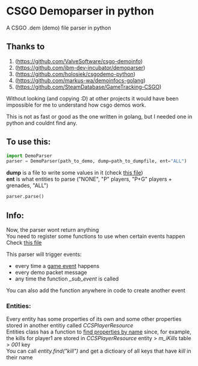 # CSGO Demoparser in python

A CSGO .dem (demo) file parser in python

## Thanks to
1. (https://github.com/ValveSoftware/csgo-demoinfo)
2. (https://github.com/ibm-dev-incubator/demoparser)
3. (https://github.com/holosiek/csgodemo-python)
4. (https://github.com/markus-wa/demoinfocs-golang)
5. (https://github.com/SteamDatabase/GameTracking-CSGO)  
  
Without looking (and copying :D) at other projects it would have been impossible for me to understand how csgo demos work.  
  
This is not as fast or good as the one written in golang, but I needed one in python and couldnt find any.  

## To use this:
```python
import DemoParser
parser = DemoParser(path_to_demo, dump=path_to_dumpfile, ent="ALL")
```
**dump** is a file to write some values in it (check [this file](https://github.com/ZaharX97/CSGOdemoPythonParser/blob/master/example/dump_with_player_entities.txt))  
**ent** is what entities to parse ("NONE", "P" players, "P+G" players + grenades, "ALL")  
```python
parser.parse()
```
  
## Info:
  
Now, the parser wont return anything  
You need to register some functions to use when certain events happen  
Check [this file](https://github.com/ZaharX97/CSGOdemoPythonParser/blob/master/example/round_stats.py)  
  
This parser will trigger events:  
* every time a [game event](https://github.com/ZaharX97/CSGOdemoPythonParser/blob/master/example/dump_with_player_entities.txt#L1146) happens  
* every demo packet message  
* any time the function *_sub_event* is called  
  
You can also add the function anywhere in code to create another event

### Entities:  
  
Every entity has some properties of its own and some other properties stored in another entitiy called *CCSPlayerResource*  
Entities class has a function to [find properties by name](https://github.com/ZaharX97/CSGOdemoPythonParser/blob/master/structures.py#L202) since, for example, the kills for player1 are stored in *CCSPlayerResource* entity > *m_iKills* table > *001* key  
You can call *entity.find("kill")* and get a dictioary of all keys that have *kill* in their name  
